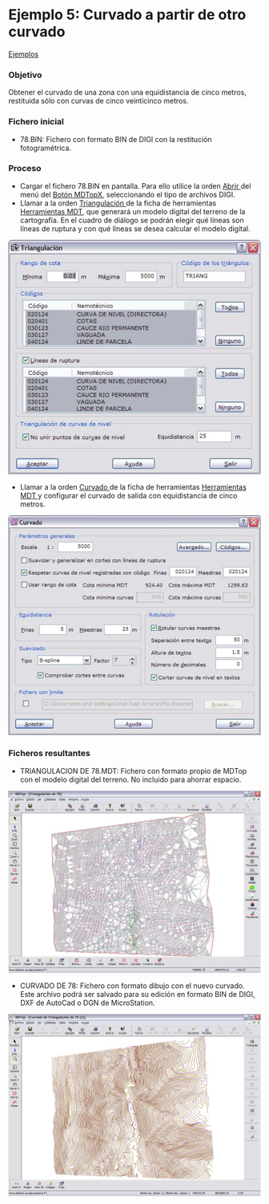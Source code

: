 # Ejemplo 5: Curvado a partir de otro curvado

[Ejemplos](./)

### Objetivo

Obtener el curvado de una zona con una equidistancia de cinco metros, restituida sólo con curvas de cinco veinticinco metros.

### Fichero inicial

* 78.BIN: Fichero con formato BIN de DIGI con la restitución fotogramétrica.

### Proceso

* Cargar el fichero 78.BIN en pantalla. Para ello utilice la orden [Abrir ](../operaciones-con-archivos/abrir-archivo.md)del menú del [Botón MDTopX](../introduccion/boton-de-mdtopx.md), seleccionando el tipo de archivos DIGI.
* Llamar a la orden [Triangulación ](../como.../como-triangulacion.md)de la ficha de herramientas [Herramientas MDT](../fichas-de-herramientas/ficha-de-herramientas-mdt/), que generará un modelo digital del terreno de la cartografía. En el cuadro de diálogo se podrán elegir qué líneas son líneas de ruptura y con qué líneas se desea calcular el modelo digital.

![](../../.gitbook/assets/pantalla1-ejemplo5.jpg)

* Llamar a la orden [Curvado ](../como.../como-curvado.md)de la ficha de herramientas [Herramientas MDT ](../fichas-de-herramientas/ficha-de-herramientas-mdt/)y configurar el curvado de salida con equidistancia de cinco metros.

![](../../.gitbook/assets/pantalla3-ejemplo5.jpg)

### Ficheros resultantes

* TRIANGULACION DE 78.MDT: Fichero con formato propio de MDTop con el modelo digital del terreno. No incluido para ahorrar espacio.

![](../../.gitbook/assets/pantalla2-ejemplo5.jpg)

* CURVADO DE 78: Fichero con formato dibujo con el nuevo curvado. Este archivo podrá ser salvado para su edición en formato BIN de DIGI, DXF de AutoCad o DGN de MicroStation.

![](../../.gitbook/assets/pantalla4-ejemplo5.jpg)

